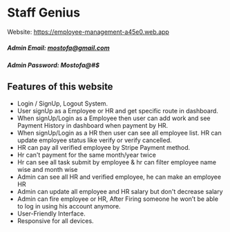 # Staff Genius

Website: https://employee-management-a45e0.web.app

##### Admin Email: mostofa@gmail.com
##### Admin Password: Mostofa@#$

## Features of this website

- Login / SignUp, Logout System.
- User signUp as a Employee or HR and get specific route in dashboard.
- When signUp/Login as a Employee then user can add work and see Payment History in dashboard when payment by HR.
- When signUp/Login as a HR then user can see all employee list. HR can update employee status like verify or verify cancelled.
- HR can pay all verified employee by Stripe Payment method.
- Hr can't payment for the same month/year twice
- Hr can see all task submit by employee & hr can filter employee name wise and month wise
- Admin can see all HR and verified employee, he can make an employee HR
- Admin can update all employee and HR salary but don't decrease salary
- Admin can fire employee or HR, After Firing someone he won’t be able to log in using his account anymore.   
- User-Friendly Interface.
- Responsive for all devices.
